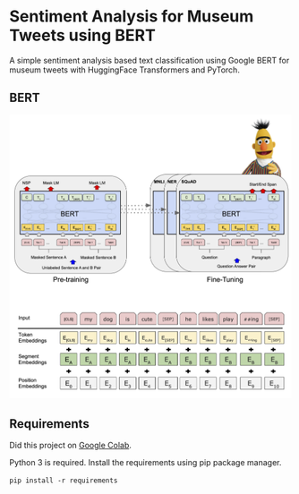 # Sentiment Analysis for Museum Tweets using BERT

A simple sentiment analysis based text classification using Google BERT for museum tweets with HuggingFace Transformers and PyTorch.

## BERT

![BERT diagram](Images/BERT_diagrams.png)

## Requirements

Did this project on [Google Colab](https://colab.research.google.com).

Python 3 is required. Install the requirements using pip package manager.

`pip install -r requirements`